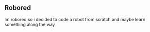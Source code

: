 ## Robored

Im robored so i decided to code a robot from scratch and maybe learn something along the way

